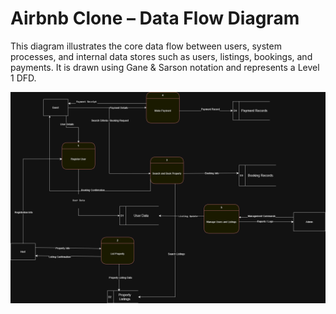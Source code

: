 # Airbnb Clone – Data Flow Diagram

This diagram illustrates the core data flow between users, system processes, and internal data stores such as users, listings, bookings, and payments. It is drawn using Gane & Sarson notation and represents a Level 1 DFD.

![Data Flow Diagram](./data-flow.png)
